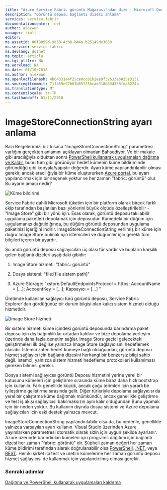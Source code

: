 ```yaml
---
title: "Azure Service Fabric görüntü Mağazası'ndan dize | Microsoft Docs"
description: "Görüntü deposu bağlantı dizesi anlama"
services: service-fabric
documentationcenter: .net
author: alexwun
manager: timlt
editor: 
ms.assetid: 00f8059d-9d53-4cb8-b44a-b25149de3030
ms.service: service-fabric
ms.devlang: dotnet
ms.topic: article
ms.tgt_pltfrm: NA
ms.workload: NA
ms.date: 01/10/2018
ms.author: alexwun
ms.openlocfilehash: 4b64331a4f25ce0cc01b2ee9f32633ab035e3131
ms.sourcegitcommit: 71fa59e97b01b65f25bcae318d834358fea5224a
ms.translationtype: MT
ms.contentlocale: tr-TR
ms.lasthandoff: 01/11/2018
---
```

# <a name="understand-the-imagestoreconnectionstring-setting"></a>ImageStoreConnectionString ayarı anlama

Bazı Belgelerimizi biz kısaca "ImageStoreConnectionString" parametresi varlığını gerçekten anlamını açıklayan olmadan Bahsediyor. Ve bir makale gibi aracılığıyla olduktan sonra [PowerShell kullanarak uygulamaları dağıtma ve Kaldır][10], bunu tüm gibi görünüyor hedef kümenin küme bildiriminde göründüğü gibi kopyala/yapıştır değerdir. Ayarı küme yapılandırılabilir olması gerekir, ancak aracılığıyla bir küme oluştururken [Azure portal][11], bu ayarı yapılandırmak için bir seçenek yoktur ve her zaman "fabric: görüntü" olur. Bu ayarın amacı nedir?

![Küme bildirimi][img_cm]

Service Fabric dahili Microsoft tüketim için bir platform olarak birçok farklı ekip tarafından başlatılan bazı yönlerini büyük ölçüde özelleştirilebilir - "Image Store" gibi bir yönü için. Esas olarak, görüntü deposu takılabilir uygulama paketleri depolamak için deposudur. Kümedeki bir düğüm için uygulamanızı dağıtıldığında, bu düğüm görüntü deposundan uygulama paketinizi içeriğini indirir. ImageStoreConnectionString verilmiş bir küme için doğru Image Store bulmak için istemcileri ve düğümler için gerekli tüm bilgileri içeren bir ayardır.

Şu anda görüntü deposu sağlayıcıları üç olası tür vardır ve bunların karşılık gelen bağlantı dizeleri aşağıdaki gibidir:

1. Image Store hizmeti: "fabric: görüntü"

2. Dosya sistemi: "file:[file sistem path]"

3. Azure Storage: "xstore:DefaultEndpointsProtocol = https; AccountName = [...]; AccountKey = [...]; Kapsayıcı = [...] "

Üretimde kullanılan sağlayıcı türü görüntü deposu, Service Fabric Explorer'dan gördüğünüz bir durum bilgisi olan kalıcı sistem hizmeti olduğu hizmetidir. 

![Image Store hizmeti][img_is]

Bir sistem hizmeti küme içindeki görüntü deposunda barındırma paket deposu için dış bağımlılıklar ortadan kaldırır ve bize depolama yerleşim üzerinde daha fazla denetim sağlar. Image Store geçici gelecekteki geliştirmeleri ilk değilse yalnızca Image Store sağlayıcısını hedeflemek olasıdır. İstemci zaten hedef kümeye bağlı olduğundan, görüntü deposu hizmet sağlayıcı için bağlantı dizesini herhangi bir benzersiz bilgi sahip değil. İstemci, yalnızca sistem hizmeti hedefleme protokolleri kullanılması gereken bilmesi gerekir.

Dosya sistemi sağlayıcısı görüntü Deposu hizmetini yerine yerel bir kutusunu kümeleri için geliştirme sırasında küme biraz daha hızlı bootstrap için kullanılır. Fark genellikle küçük, ancak çoğu terimleri için yararlı bir iyileştirme geliştirme sırasında gelir. Diğer türleriyle depolama sağlayıcısı da yerel bir çalıştırma küme dağıtmak mümkündür, ancak genellikle geliştirme ve test iş akışı sağlayıcısı bakılmaksızın aynı kalır olduğundan Bunu yapmak için bir neden yoktur. Bu kullanım dışında dosya sistemi ve Azure depolama sağlayıcıları için eski destek yalnızca mevcut.

ImageStoreConnectionString yapılandırılabilir olsa da, bu nedenle, genellikle yalnızca varsayılan ayarı kullanın. Visual Studio üzerinden Azure yayımlarken parametresi otomatik olarak sizin için uygun şekilde ayarlanır. Azure üzerinde barındırılan kümeleri için programlı dağıtımı için bağlantı dizesi her zaman "fabric: görüntü" dir. Şüpheli zaman değeri her zaman küme bildirimi tarafından alarak doğrulanabilir olsa [PowerShell](https://docs.microsoft.com/powershell/servicefabric/vlatest/get-servicefabricclustermanifest), [.NET](https://msdn.microsoft.com/library/azure/mt161375.aspx), veya [REST](https://docs.microsoft.com/rest/api/servicefabric/get-a-cluster-manifest). Her iki şirket içi test ve üretim kümelerine her zaman görüntü deposu hizmet sağlayıcısı de kullanmak için yapılandırılmış olması gerekir.

### <a name="next-steps"></a>Sonraki adımlar
[Dağıtma ve PowerShell kullanarak uygulamaları kaldırma][10]

<!--Image references-->
[img_is]: ./media/service-fabric-image-store-connection-string/image_store_service.png
[img_cm]: ./media/service-fabric-image-store-connection-string/cluster_manifest.png

[10]: service-fabric-deploy-remove-applications.md
[11]: service-fabric-cluster-creation-via-portal.md

